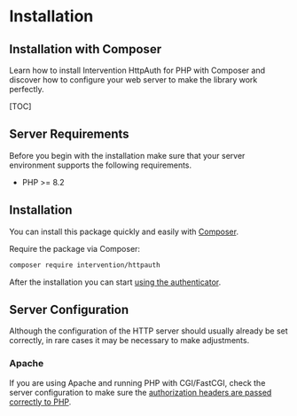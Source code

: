 # Installation
## Installation with Composer
Learn how to install Intervention HttpAuth for PHP with Composer and discover how to configure your web server to make the library work perfectly.

[TOC]

## Server Requirements

Before you begin with the installation make sure that your server environment
supports the following requirements.

- PHP >= 8.2

## Installation

You can install this package quickly and easily with [Composer](https://getcomposer.org/).

Require the package via Composer:

```bash
composer require intervention/httpauth
```

After the installation you can start [using the authenticator](/v5/api/authenticator).

## Server Configuration

Although the configuration of the HTTP server should usually already be set
correctly, in rare cases it may be necessary to make adjustments.

### Apache

If you are using Apache and running PHP with CGI/FastCGI, check the server
configuration to make sure the [authorization headers are passed correctly to
PHP](https://support.deskpro.com/en/kb/articles/missing-authorization-headers-with-apache).
